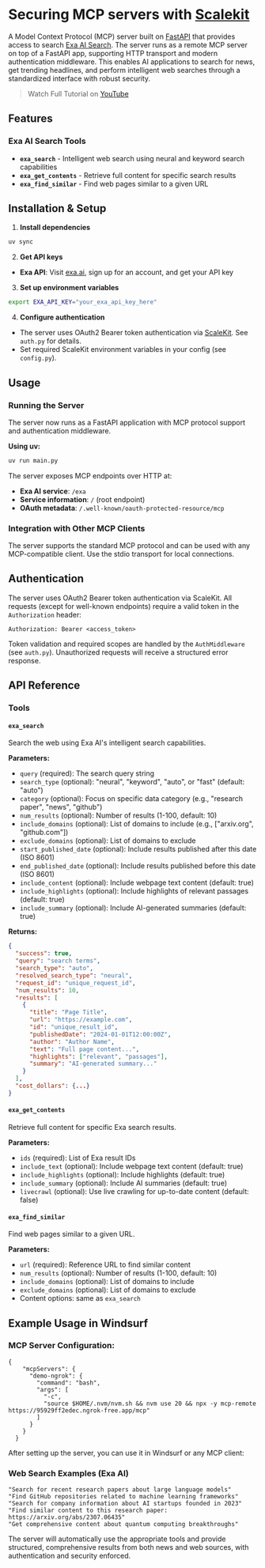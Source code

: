 # Securing MCP servers with [Scalekit](https://www.scalekit.com/)

A Model Context Protocol (MCP) server built on [FastAPI](https://fastapi.tiangolo.com/) that provides access to search [Exa AI Search](https://exa.ai/). The server runs as a remote MCP server on top of a FastAPI app, supporting HTTP transport and modern authentication middleware. This enables AI applications to search for news, get trending headlines, and perform intelligent web searches through a standardized interface with robust security.

> Watch Full Tutorial on [YouTube](https://www.youtube.com/watch?v=uzeDndX1PWU)

## Features

### Exa AI Search Tools
- **`exa_search`** - Intelligent web search using neural and keyword search capabilities
- **`exa_get_contents`** - Retrieve full content for specific search results
- **`exa_find_similar`** - Find web pages similar to a given URL


## Installation & Setup

1. **Install dependencies**
  ```bash
  uv sync
  ```

2. **Get API keys**
  - **Exa API**: Visit [exa.ai](https://exa.ai/), sign up for an account, and get your API key

3. **Set up environment variables**
  ```bash
  export EXA_API_KEY="your_exa_api_key_here"
  ```

4. **Configure authentication**
  - The server uses OAuth2 Bearer token authentication via [ScaleKit](https://www.scalekit.com/). See `auth.py` for details.
  - Set required ScaleKit environment variables in your config (see `config.py`).

## Usage

### Running the Server

The server now runs as a FastAPI application with MCP protocol support and authentication middleware.

**Using uv:**
```bash
uv run main.py
```

The server exposes MCP endpoints over HTTP at:
- **Exa AI service**: `/exa`
- **Service information**: `/` (root endpoint)
- **OAuth metadata**: `/.well-known/oauth-protected-resource/mcp`

### Integration with Other MCP Clients

The server supports the standard MCP protocol and can be used with any MCP-compatible client. Use the stdio transport for local connections.


## Authentication

The server uses OAuth2 Bearer token authentication via ScaleKit. All requests (except for well-known endpoints) require a valid token in the `Authorization` header:

```
Authorization: Bearer <access_token>
```

Token validation and required scopes are handled by the `AuthMiddleware` (see `auth.py`). Unauthorized requests will receive a structured error response.

## API Reference

### Tools

#### `exa_search`

Search the web using Exa AI's intelligent search capabilities.

**Parameters:**
- `query` (required): The search query string
- `search_type` (optional): "neural", "keyword", "auto", or "fast" (default: "auto")
- `category` (optional): Focus on specific data category (e.g., "research paper", "news", "github")
- `num_results` (optional): Number of results (1-100, default: 10)
- `include_domains` (optional): List of domains to include (e.g., ["arxiv.org", "github.com"])
- `exclude_domains` (optional): List of domains to exclude
- `start_published_date` (optional): Include results published after this date (ISO 8601)
- `end_published_date` (optional): Include results published before this date (ISO 8601)
- `include_content` (optional): Include webpage text content (default: true)
- `include_highlights` (optional): Include highlights of relevant passages (default: true)
- `include_summary` (optional): Include AI-generated summaries (default: true)

**Returns:**
```json
{
  "success": true,
  "query": "search terms",
  "search_type": "auto",
  "resolved_search_type": "neural",
  "request_id": "unique_request_id",
  "num_results": 10,
  "results": [
    {
      "title": "Page Title",
      "url": "https://example.com",
      "id": "unique_result_id",
      "publishedDate": "2024-01-01T12:00:00Z",
      "author": "Author Name",
      "text": "Full page content...",
      "highlights": ["relevant", "passages"],
      "summary": "AI-generated summary..."
    }
  ],
  "cost_dollars": {...}
}
```

#### `exa_get_contents`

Retrieve full content for specific Exa search results.

**Parameters:**
- `ids` (required): List of Exa result IDs
- `include_text` (optional): Include webpage text content (default: true)
- `include_highlights` (optional): Include highlights (default: true)
- `include_summary` (optional): Include AI summaries (default: true)
- `livecrawl` (optional): Use live crawling for up-to-date content (default: false)

#### `exa_find_similar`

Find web pages similar to a given URL.

**Parameters:**
- `url` (required): Reference URL to find similar content
- `num_results` (optional): Number of results (1-100, default: 10)
- `include_domains` (optional): List of domains to include
- `exclude_domains` (optional): List of domains to exclude
- Content options: same as `exa_search`


## Example Usage in Windsurf

### MCP Server Configuration: 

```
{
    "mcpServers": {
      "demo-ngrok": {
        "command": "bash",
        "args": [
          "-c", 
          "source $HOME/.nvm/nvm.sh && nvm use 20 && npx -y mcp-remote https://95929ff2edec.ngrok-free.app/mcp"
        ]
      }
    }
  }

```

After setting up the server, you can use it in Windsurf or any MCP client:

### Web Search Examples (Exa AI)
```
"Search for recent research papers about large language models"
"Find GitHub repositories related to machine learning frameworks"
"Search for company information about AI startups founded in 2023"
"Find similar content to this research paper: https://arxiv.org/abs/2307.06435"
"Get comprehensive content about quantum computing breakthroughs"
```

The server will automatically use the appropriate tools and provide structured, comprehensive results from both news and web sources, with authentication and security enforced.
